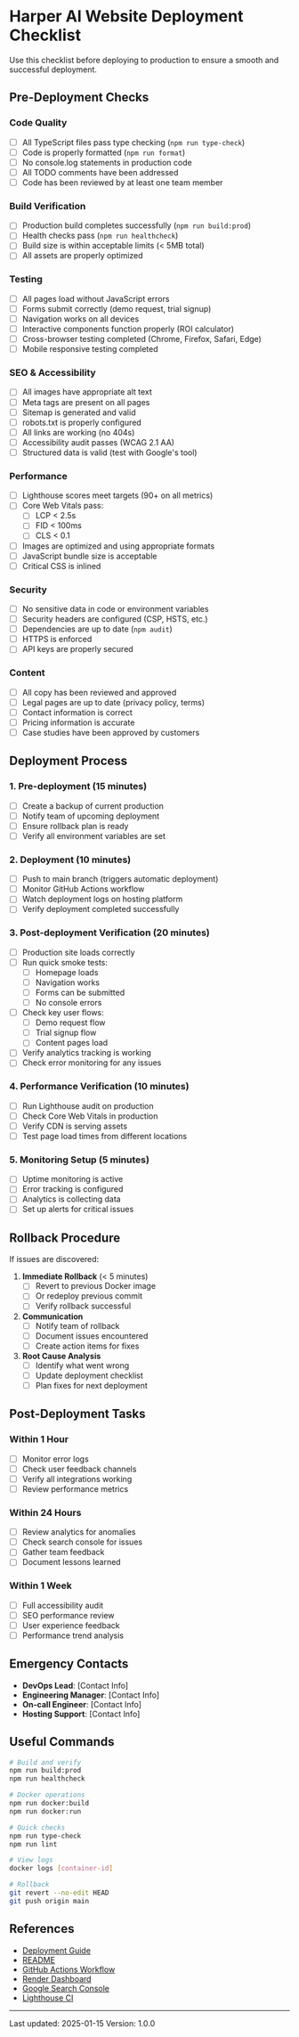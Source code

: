 # Harper AI Website Deployment Checklist

Use this checklist before deploying to production to ensure a smooth and successful deployment.

## Pre-Deployment Checks

### Code Quality
- [ ] All TypeScript files pass type checking (`npm run type-check`)
- [ ] Code is properly formatted (`npm run format`)
- [ ] No console.log statements in production code
- [ ] All TODO comments have been addressed
- [ ] Code has been reviewed by at least one team member

### Build Verification
- [ ] Production build completes successfully (`npm run build:prod`)
- [ ] Health checks pass (`npm run healthcheck`)
- [ ] Build size is within acceptable limits (< 5MB total)
- [ ] All assets are properly optimized

### Testing
- [ ] All pages load without JavaScript errors
- [ ] Forms submit correctly (demo request, trial signup)
- [ ] Navigation works on all devices
- [ ] Interactive components function properly (ROI calculator)
- [ ] Cross-browser testing completed (Chrome, Firefox, Safari, Edge)
- [ ] Mobile responsive testing completed

### SEO & Accessibility
- [ ] All images have appropriate alt text
- [ ] Meta tags are present on all pages
- [ ] Sitemap is generated and valid
- [ ] robots.txt is properly configured
- [ ] All links are working (no 404s)
- [ ] Accessibility audit passes (WCAG 2.1 AA)
- [ ] Structured data is valid (test with Google's tool)

### Performance
- [ ] Lighthouse scores meet targets (90+ on all metrics)
- [ ] Core Web Vitals pass:
  - [ ] LCP < 2.5s
  - [ ] FID < 100ms
  - [ ] CLS < 0.1
- [ ] Images are optimized and using appropriate formats
- [ ] JavaScript bundle size is acceptable
- [ ] Critical CSS is inlined

### Security
- [ ] No sensitive data in code or environment variables
- [ ] Security headers are configured (CSP, HSTS, etc.)
- [ ] Dependencies are up to date (`npm audit`)
- [ ] HTTPS is enforced
- [ ] API keys are properly secured

### Content
- [ ] All copy has been reviewed and approved
- [ ] Legal pages are up to date (privacy policy, terms)
- [ ] Contact information is correct
- [ ] Pricing information is accurate
- [ ] Case studies have been approved by customers

## Deployment Process

### 1. Pre-deployment (15 minutes)
- [ ] Create a backup of current production
- [ ] Notify team of upcoming deployment
- [ ] Ensure rollback plan is ready
- [ ] Verify all environment variables are set

### 2. Deployment (10 minutes)
- [ ] Push to main branch (triggers automatic deployment)
- [ ] Monitor GitHub Actions workflow
- [ ] Watch deployment logs on hosting platform
- [ ] Verify deployment completed successfully

### 3. Post-deployment Verification (20 minutes)
- [ ] Production site loads correctly
- [ ] Run quick smoke tests:
  - [ ] Homepage loads
  - [ ] Navigation works
  - [ ] Forms can be submitted
  - [ ] No console errors
- [ ] Check key user flows:
  - [ ] Demo request flow
  - [ ] Trial signup flow
  - [ ] Content pages load
- [ ] Verify analytics tracking is working
- [ ] Check error monitoring for any issues

### 4. Performance Verification (10 minutes)
- [ ] Run Lighthouse audit on production
- [ ] Check Core Web Vitals in production
- [ ] Verify CDN is serving assets
- [ ] Test page load times from different locations

### 5. Monitoring Setup (5 minutes)
- [ ] Uptime monitoring is active
- [ ] Error tracking is configured
- [ ] Analytics is collecting data
- [ ] Set up alerts for critical issues

## Rollback Procedure

If issues are discovered:

1. **Immediate Rollback** (< 5 minutes)
   - [ ] Revert to previous Docker image
   - [ ] Or redeploy previous commit
   - [ ] Verify rollback successful

2. **Communication**
   - [ ] Notify team of rollback
   - [ ] Document issues encountered
   - [ ] Create action items for fixes

3. **Root Cause Analysis**
   - [ ] Identify what went wrong
   - [ ] Update deployment checklist
   - [ ] Plan fixes for next deployment

## Post-Deployment Tasks

### Within 1 Hour
- [ ] Monitor error logs
- [ ] Check user feedback channels
- [ ] Verify all integrations working
- [ ] Review performance metrics

### Within 24 Hours
- [ ] Review analytics for anomalies
- [ ] Check search console for issues
- [ ] Gather team feedback
- [ ] Document lessons learned

### Within 1 Week
- [ ] Full accessibility audit
- [ ] SEO performance review
- [ ] User experience feedback
- [ ] Performance trend analysis

## Emergency Contacts

- **DevOps Lead**: [Contact Info]
- **Engineering Manager**: [Contact Info]
- **On-call Engineer**: [Contact Info]
- **Hosting Support**: [Contact Info]

## Useful Commands

```bash
# Build and verify
npm run build:prod
npm run healthcheck

# Docker operations
npm run docker:build
npm run docker:run

# Quick checks
npm run type-check
npm run lint

# View logs
docker logs [container-id]

# Rollback
git revert --no-edit HEAD
git push origin main
```

## References

- [Deployment Guide](./DEPLOYMENT.md)
- [README](./README.md)
- [GitHub Actions Workflow](./.github/workflows/deploy.yml)
- [Render Dashboard](https://dashboard.render.com)
- [Google Search Console](https://search.google.com/search-console)
- [Lighthouse CI](https://github.com/GoogleChrome/lighthouse-ci)

---

Last updated: 2025-01-15
Version: 1.0.0